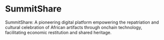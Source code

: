 # SummitShare
SummitShare: A pioneering digital platform empowering the repatriation and cultural celebration of African artifacts through onchain technology, facilitating economic restitution and shared heritage.
